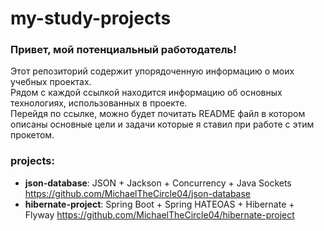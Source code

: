 # my-study-projects

### Привет, мой потенциальный работодатель!  

Этот репозиторий содержит упорядоченную информацию о моих учебных проектах.   
Рядом с каждой ссылкой находится информацию об основных технологиях, использованных в проекте.   
Перейдя по ссылке, можно будет почитать README файл в котором описаны основные цели и задачи которые я ставил при работе с этим прокетом.

### projects:

- **json-database**: JSON + Jackson + Concurrency + Java Sockets https://github.com/MichaelTheCircle04/json-database
- **hibernate-project**: Spring Boot + Spring HATEOAS + Hibernate + Flyway https://github.com/MichaelTheCircle04/hibernate-project

